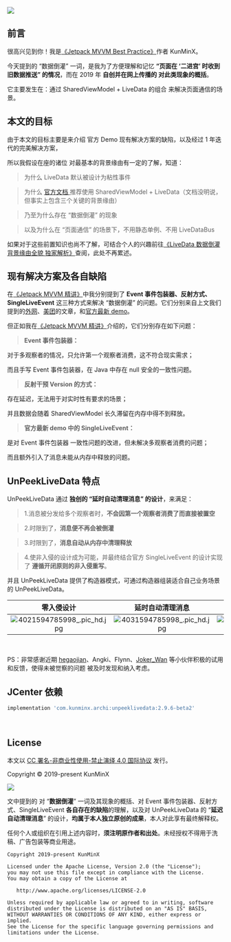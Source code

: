 ![](https://i.loli.net/2020/07/15/MFnDRgWBz27IJxs.png)

## 前言

很高兴见到你！我是[《Jetpack MVVM Best Practice》](https://github.com/KunMinX/Jetpack-MVVM-Best-Practice)作者 KunMinX。

今天提到的 “数据倒灌” 一词，是我为了方便理解和记忆 **“页面在 ‘二进宫’ 时收到旧数据推送” 的情况**，而在 2019 年 **自创并在网上传播的 对此类现象的概括**。

它主要发生在：通过 SharedViewModel + LiveData 的组合 来解决页面通信的场景。



## 本文的目标

由于本文的目标主要是来介绍 官方 Demo 现有解决方案的缺陷，以及经过 1 年迭代的完美解决方案，

所以我假设在座的诸位 对最基本的背景缘由有一定的了解，知道：

> 为什么 LiveData 默认被设计为粘性事件

> 为什么 [官方文档 ](https://developer.android.google.cn/topic/libraries/architecture/viewmodel#sharing) 推荐使用 SharedViewModel + LiveData（文档没明说，但事实上包含三个关键的背景缘由）

> 乃至为什么存在 “数据倒灌” 的现象

> 以及为什么在 “页面通信” 的场景下，不用静态单例、不用 LiveDataBus

如果对于这些前置知识也尚不了解，可结合个人的兴趣前往[《LiveData 数据倒灌 背景缘由全貌 独家解析》](https://xiaozhuanlan.com/topic/6719328450)查阅，此处不再累述。
&nbsp;

## 现有解决方案及各自缺陷

在[《Jetpack MVVM 精讲》](https://juejin.im/post/5dafc49b6fb9a04e17209922)中我分别提到了 **Event 事件包装器、反射方式、SingleLiveEvent** 这三种方式来解决 “数据倒灌” 的问题。它们分别来自上文我们提到的[外网](https://medium.com/androiddevelopers/livedata-with-snackbar-navigation-and-other-events-the-singleliveevent-case-ac2622673150)、[美团](https://tech.meituan.com/2018/07/26/android-livedatabus.html)的文章，和[官方最新 demo](https://github.com/android/architecture-samples/blob/dev-todo-mvvm-live/todoapp/app/src/main/java/com/example/android/architecture/blueprints/todoapp/SingleLiveEvent.java)。

但正如我在[《Jetpack MVVM 精讲》](https://juejin.im/post/5dafc49b6fb9a04e17209922)介绍的，它们分别存在如下问题：

> **Event 事件包装器：**

 对于多观察者的情况，只允许第一个观察者消费，这不符合现实需求；

 而且手写 Event 事件包装器，在 Java 中存在 null 安全的一致性问题。


> **反射干预 Version 的方式：**

 存在延迟，无法用于对实时性有要求的场景；

 并且数据会随着 SharedViewModel 长久滞留在内存中得不到释放。


> **官方最新 demo 中的 SingleLiveEvent：**

 是对 Event 事件包装器 一致性问题的改进，但未解决多观察者消费的问题；

 而且额外引入了消息未能从内存中释放的问题。
&nbsp;

## UnPeekLiveData 特点

UnPeekLiveData 通过 **独创的 “延时自动清理消息” 的设计**，来满足：

> 1.消息被分发给多个观察者时，**不会因第一个观察者消费了而直接被置空**

> 2.时限到了，**消息便不再会被倒灌**

> 3.时限到了，**消息自动从内存中清理释放**

> 4.使非入侵的设计成为可能，并最终结合官方 SingleLiveEvent 的设计实现了 **遵循开闭原则的非入侵重写**。

并且 UnPeekLiveData 提供了构造器模式，可通过构造器组装适合自己业务场景的 UnPeekLiveData。

|                          零入侵设计                          |                       延时自动清理消息                       |                        Builder 构造器                        |
| :----------------------------------------------------------: | :----------------------------------------------------------: | :----------------------------------------------------------: |
| ![4021594785998_.pic_hd.jpg](https://i.loli.net/2020/07/15/5mXOKHp9DRjGzV7.jpg) | ![4031594785998_.pic_hd.jpg](https://i.loli.net/2020/07/15/up3D1gcItrywCK5.jpg) | ![4041594785999_.pic_hd.jpg](https://i.loli.net/2020/07/15/X4JCght5PRIHGFL.jpg) |

&nbsp;

PS：非常感谢近期 [hegaojian](https://github.com/hegaojian)、Angki、Flynn、[Joker_Wan](https://juejin.im/user/5829b958d20309005403f4d6) 等小伙伴积极的试用和反馈，使得未被觉察的问题 被及时发现和纳入考虑。



## JCenter 依赖

```groovy
implementation 'com.kunminx.archi:unpeeklivedata:2.9.6-beta2'
```


&nbsp;

## License

本文以 [CC 署名-非商业性使用-禁止演绎 4.0 国际协议](https://creativecommons.org/licenses/by-nc-nd/4.0/deed.zh) 发行。

Copyright © 2019-present KunMinX

![](https://images.xiaozhuanlan.com/photo/2020/8fc6f51263babeb544bb4a7dae6cde59.jpg)

文中提到的 对 “**数据倒灌**” 一词及其现象的概括、对 Event 事件包装器、反射方式、SingleLiveEvent **各自存在的缺陷**的理解，以及对 UnPeekLiveData 的 “**延迟自动清理消息**” 的设计，**均属于本人独立原创的成果**，本人对此享有最终解释权。

任何个人或组织在引用上述内容时，**须注明原作者和出处**。未经授权不得用于洗稿、广告包装等商业用途。

```
Copyright 2019-present KunMinX

Licensed under the Apache License, Version 2.0 (the "License");
you may not use this file except in compliance with the License.
You may obtain a copy of the License at

   http://www.apache.org/licenses/LICENSE-2.0

Unless required by applicable law or agreed to in writing, software
distributed under the License is distributed on an "AS IS" BASIS,
WITHOUT WARRANTIES OR CONDITIONS OF ANY KIND, either express or implied.
See the License for the specific language governing permissions and
limitations under the License.
```